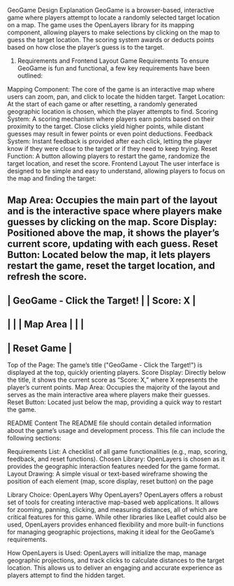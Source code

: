 
GeoGame Design Explanation
GeoGame is a browser-based, interactive game where players attempt to locate a randomly selected target location on a map. The game uses the OpenLayers library for its mapping component, allowing players to make selections by clicking on the map to guess the target location. The scoring system awards or deducts points based on how close the player’s guess is to the target.

1. Requirements and Frontend Layout
Game Requirements
To ensure GeoGame is fun and functional, a few key requirements have been outlined:

Mapping Component: The core of the game is an interactive map where users can zoom, pan, and click to locate the hidden target.
Target Location: At the start of each game or after resetting, a randomly generated geographic location is chosen, which the player attempts to find.
Scoring System: A scoring mechanism where players earn points based on their proximity to the target. Close clicks yield higher points, while distant guesses may result in fewer points or even point deductions.
Feedback System: Instant feedback is provided after each click, letting the player know if they were close to the target or if they need to keep trying.
Reset Function: A button allowing players to restart the game, randomize the target location, and reset the score.
Frontend Layout
The user interface is designed to be simple and easy to understand, allowing players to focus on the map and finding the target:

Map Area: Occupies the main part of the layout and is the interactive space where players make guesses by clicking on the map.
Score Display: Positioned above the map, it shows the player’s current score, updating with each guess.
Reset Button: Located below the map, it lets players restart the game, reset the target location, and refresh the score.
--------------------------------------
| GeoGame - Click the Target!        |
| Score: X                           |
--------------------------------------
|                                    |
|           Map Area                 |
|                                    |
--------------------------------------
|            Reset Game              |
--------------------------------------
Top of the Page: The game’s title ("GeoGame - Click the Target!") is displayed at the top, quickly orienting players.
Score Display: Directly below the title, it shows the current score as “Score: X,” where X represents the player’s current points.
Map Area: Occupies the majority of the layout and serves as the main interactive area where players make their guesses.
Reset Button: Located just below the map, providing a quick way to restart the game.

README Content
The README file should contain detailed information about the game’s usage and development process. This file can include the following sections:

Requirements List: A checklist of all game functionalities (e.g., map, scoring, feedback, and reset functions).
Chosen Library: OpenLayers is chosen as it provides the geographic interaction features needed for the game format.
Layout Drawing: A simple visual or text-based wireframe showing the position of each element (map, score display, reset button) on the page

Library Choice: OpenLayers
Why OpenLayers?
OpenLayers offers a robust set of tools for creating interactive map-based web applications. It allows for zooming, panning, clicking, and measuring distances, all of which are critical features for this game. While other libraries like Leaflet could also be used, OpenLayers provides enhanced flexibility and more built-in functions for managing geographic projections, making it ideal for the GeoGame’s requirements.

How OpenLayers is Used:
OpenLayers will initialize the map, manage geographic projections, and track clicks to calculate distances to the target location. This allows us to deliver an engaging and accurate experience as players attempt to find the hidden target.
